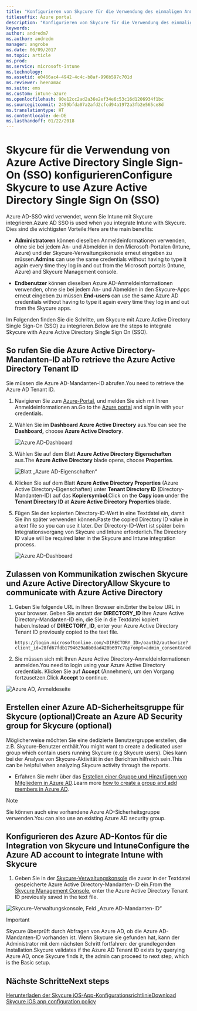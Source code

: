 ```yaml
---
title: "Konfigurieren von Skycure für die Verwendung des einmaligen Anmeldens von Azure AD mit Intune"
titlesuffix: Azure portal
description: "Konfigurieren von Skycure für die Verwendung des einmaligen Anmeldens von Azure AD mit Intune"
keywords: 
author: andredm7
ms.author: andredm
manager: angrobe
ms.date: 06/09/2017
ms.topic: article
ms.prod: 
ms.service: microsoft-intune
ms.technology: 
ms.assetid: e0466ac4-4942-4c4c-b8af-996b597c701d
ms.reviewer: heenamac
ms.suite: ems
ms.custom: intune-azure
ms.openlocfilehash: 90e12cc2ad2a36e2ef34e6c53c16d1206934f1bc
ms.sourcegitcommit: 2459bfda07a2afd2cfcd94a1972a3fb2e565ce8d
ms.translationtype: HT
ms.contentlocale: de-DE
ms.lasthandoff: 01/22/2018
---
```

# <a name="configure-skycure-to-use-azure-active-directory-single-sign-on-sso"></a><span data-ttu-id="1f71f-103">Skycure für die Verwendung von Azure Active Directory Single Sign-On (SSO) konfigurieren</span><span class="sxs-lookup"><span data-stu-id="1f71f-103">Configure Skycure to use Azure Active Directory Single Sign On (SSO)</span></span>

<span data-ttu-id="1f71f-104">Azure AD-SSO wird verwendet, wenn Sie Intune mit Skycure integrieren.</span><span class="sxs-lookup"><span data-stu-id="1f71f-104">Azure AD SSO is used when you integrate Intune with Skycure.</span></span> <span data-ttu-id="1f71f-105">Dies sind die wichtigsten Vorteile:</span><span class="sxs-lookup"><span data-stu-id="1f71f-105">Here are the main benefits:</span></span>

-   <span data-ttu-id="1f71f-106">**Administratoren** können dieselben Anmeldeinformationen verwenden, ohne sie bei jedem An- und Abmelden in den Microsoft-Portalen (Intune, Azure) und der Skycure-Verwaltungskonsole erneut eingeben zu müssen.</span><span class="sxs-lookup"><span data-stu-id="1f71f-106">**Admins** can use the same credentials without having to type it again every time they log in and out from the Microsoft portals (Intune, Azure) and Skycure Management console.</span></span>

-   <span data-ttu-id="1f71f-107">**Endbenutzer** können dieselben Azure AD-Anmeldeinformationen verwenden, ohne sie bei jedem An- und Abmelden in den Skycure-Apps erneut eingeben zu müssen.</span><span class="sxs-lookup"><span data-stu-id="1f71f-107">**End-users** can use the same Azure AD credentials without having to type it again every time they log in and out from the Skycure apps.</span></span>

<span data-ttu-id="1f71f-108">Im Folgenden finden Sie die Schritte, um Skycure mit Azure Active Directory Single Sign-On (SSO) zu integrieren.</span><span class="sxs-lookup"><span data-stu-id="1f71f-108">Below are the steps to integrate Skycure with Azure Active Directory Single Sign On (SSO).</span></span>

## <a name="to-retrieve-the-azure-active-directory-tenant-id"></a><span data-ttu-id="1f71f-109">So rufen Sie die Azure Active Directory-Mandanten-ID ab</span><span class="sxs-lookup"><span data-stu-id="1f71f-109">To retrieve the Azure Active Directory Tenant ID</span></span>

<span data-ttu-id="1f71f-110">Sie müssen die Azure AD-Mandanten-ID abrufen.</span><span class="sxs-lookup"><span data-stu-id="1f71f-110">You need to retrieve the Azure AD Tenant ID.</span></span>

1.  <span data-ttu-id="1f71f-111">Navigieren Sie zum [Azure-Portal](https://portal.azure.com/), und melden Sie sich mit Ihren Anmeldeinformationen an.</span><span class="sxs-lookup"><span data-stu-id="1f71f-111">Go to the [Azure portal](https://portal.azure.com/) and sign in with your credentials.</span></span>

2.  <span data-ttu-id="1f71f-112">Wählen Sie im **Dashboard** **Azure Active Directory** aus.</span><span class="sxs-lookup"><span data-stu-id="1f71f-112">You can see the **Dashboard,** choose **Azure Active Directory**.</span></span>

    ![Azure AD-Dashboard](./media/skycure-sso-1.png)

3.  <span data-ttu-id="1f71f-114">Wählen Sie auf dem Blatt **Azure Active Directory** **Eigenschaften** aus.</span><span class="sxs-lookup"><span data-stu-id="1f71f-114">The **Azure Active Directory** blade opens, choose **Properties**.</span></span>

    ![Blatt „Azure AD-Eigenschaften“](./media/skycure-sso-2.png)

4.  <span data-ttu-id="1f71f-116">Klicken Sie auf dem Blatt **Azure Active Directory Properties** (Azure Active Directory-Eigenschaften) unter **Tenant Directory ID** (Directory-Mandanten-ID) auf das **Kopiersymbol**.</span><span class="sxs-lookup"><span data-stu-id="1f71f-116">Click on the **Copy icon** under the **Tenant Directory ID** at **Azure Active Directory Properties** blade.</span></span>

5. <span data-ttu-id="1f71f-117">Fügen Sie den kopierten Directory-ID-Wert in eine Textdatei ein, damit Sie ihn später verwenden können.</span><span class="sxs-lookup"><span data-stu-id="1f71f-117">Paste the copied Directory ID value in a text file so you can use it later.</span></span> <span data-ttu-id="1f71f-118">Der Directory-ID-Wert ist später beim Integrationsvorgang von Skycure und Intune erforderlich.</span><span class="sxs-lookup"><span data-stu-id="1f71f-118">The Directory ID value will be required later in the Skycure and Intune integration process.</span></span>

    ![Azure AD-Dashboard](./media/skycure-sso-3.png)

## <a name="allow-skycure-to-communicate-with-azure-active-directory"></a><span data-ttu-id="1f71f-120">Zulassen von Kommunikation zwischen Skycure und Azure Active Directory</span><span class="sxs-lookup"><span data-stu-id="1f71f-120">Allow Skycure to communicate with Azure Active Directory</span></span>

1.  <span data-ttu-id="1f71f-121">Geben Sie folgende URL in Ihren Browser ein.</span><span class="sxs-lookup"><span data-stu-id="1f71f-121">Enter the below URL in your browser.</span></span> <span data-ttu-id="1f71f-122">Geben Sie anstatt der **DIRECTORY_ID** Ihre Azure Active Directory-Mandanten-ID ein, die Sie in die Textdatei kopiert haben.</span><span class="sxs-lookup"><span data-stu-id="1f71f-122">Instead of **DIRECTORY_ID**, enter your Azure Active Directory Tenant ID previously copied to the text file.</span></span>

        https://login.microsoftonline.com/<DIRECTORY_ID>/oauth2/authorize?client_id=28fd67fdb1794629a8b0dad420b697c7&prompt=admin_consent&redirect_uri=https%3A%2F%2Fmc.skycure.com%2Fapi%2Fexternal%2Fmdm%2Faad_app_consent%2Fmanagement_callback&response_type=code

2.  <span data-ttu-id="1f71f-123">Sie müssen sich mit Ihren Azure Active Directory-Anmeldeinformationen anmelden.</span><span class="sxs-lookup"><span data-stu-id="1f71f-123">You need to login using your Azure Active Directory credentials.</span></span> <span data-ttu-id="1f71f-124">Klicken Sie auf **Accept** (Annehmen), um den Vorgang fortzusetzen.</span><span class="sxs-lookup"><span data-stu-id="1f71f-124">Click **Accept** to continue.</span></span>

![Azure AD, Anmeldeseite](./media/skycure-sso-4.png)

## <a name="create-an-azure-ad-security-group-for-skycure-optional"></a><span data-ttu-id="1f71f-126">Erstellen einer Azure AD-Sicherheitsgruppe für Skycure (optional)</span><span class="sxs-lookup"><span data-stu-id="1f71f-126">Create an Azure AD Security group for Skycure (optional)</span></span>

<span data-ttu-id="1f71f-127">Möglicherweise möchten Sie eine dedizierte Benutzergruppe erstellen, die z.B. Skycure-Benutzer enthält.</span><span class="sxs-lookup"><span data-stu-id="1f71f-127">You might want to create a dedicated user group which contain users running Skycure (e.g Skycure users).</span></span> <span data-ttu-id="1f71f-128">Dies kann bei der Analyse von Skycure-Aktivität in den Berichten hilfreich sein.</span><span class="sxs-lookup"><span data-stu-id="1f71f-128">This can be helpful when analyzing Skycure activity through the reports.</span></span>

-   <span data-ttu-id="1f71f-129">Erfahren Sie mehr über das [Erstellen einer Gruppe und Hinzufügen von Mitgliedern in Azure AD](https://docs.microsoft.com/azure/active-directory/active-directory-groups-create-azure-portal).</span><span class="sxs-lookup"><span data-stu-id="1f71f-129">Learn more [how to create a group and add members in Azure AD](https://docs.microsoft.com/azure/active-directory/active-directory-groups-create-azure-portal).</span></span>

> [!NOTE] 
> <span data-ttu-id="1f71f-130">Sie können auch eine vorhandene Azure AD-Sicherheitsgruppe verwenden.</span><span class="sxs-lookup"><span data-stu-id="1f71f-130">You can also use an existing Azure AD security group.</span></span>

## <a name="configure-the-azure-ad-account-to-integrate-intune-with-skycure"></a><span data-ttu-id="1f71f-131">Konfigurieren des Azure AD-Kontos für die Integration von Skycure und Intune</span><span class="sxs-lookup"><span data-stu-id="1f71f-131">Configure the Azure AD account to integrate Intune with Skycure</span></span>

1.  <span data-ttu-id="1f71f-132">Geben Sie in der [Skycure-Verwaltungskonsole](https://aad.skycure.com/) die zuvor in der Textdatei gespeicherte Azure Active Directory-Mandanten-ID ein.</span><span class="sxs-lookup"><span data-stu-id="1f71f-132">From the [Skycure Management Console](https://aad.skycure.com/), enter the Azure Active Directory Tenant ID previously saved in the text file.</span></span>

![Skycure-Verwaltungskonsole, Feld „Azure AD-Mandanten-ID“](./media/skycure-sso-5.png)

> [!IMPORTANT] 
> <span data-ttu-id="1f71f-134">Skycure überprüft durch Abfragen von Azure AD, ob die Azure AD-Mandanten-ID vorhanden ist. Wenn Skycure sie gefunden hat, kann der Administrator mit dem nächsten Schritt fortfahren: der grundlegenden Installation.</span><span class="sxs-lookup"><span data-stu-id="1f71f-134">Skycure validates if the Azure AD Tenant ID exists by querying Azure AD, once Skycure finds it, the admin can proceed to next step, which is the Basic setup.</span></span>

## <a name="next-steps"></a><span data-ttu-id="1f71f-135">Nächste Schritte</span><span class="sxs-lookup"><span data-stu-id="1f71f-135">Next steps</span></span>

[<span data-ttu-id="1f71f-136">Herunterladen der Skycure iOS-App-Konfigurationsrichtlinie</span><span class="sxs-lookup"><span data-stu-id="1f71f-136">Download Skycure iOS app configuration policy</span></span>](skycure-ios-app-configuration-policy-download.md)
